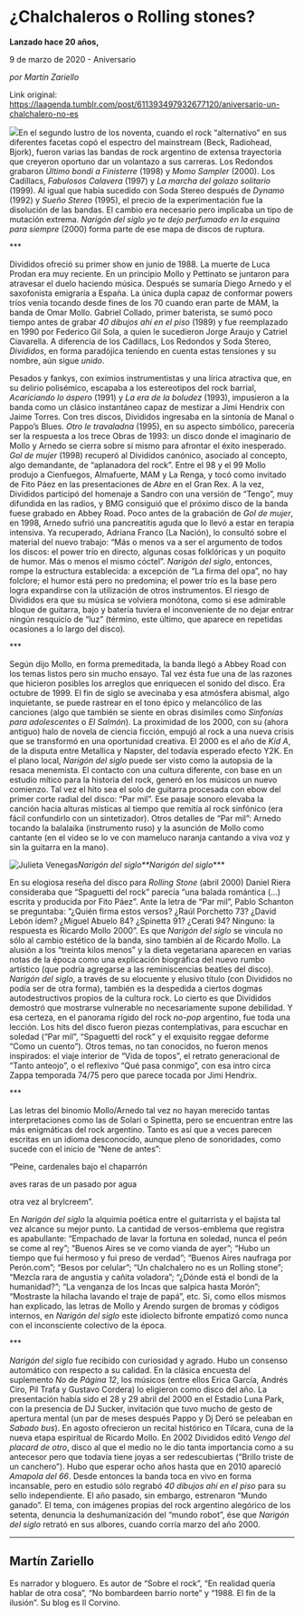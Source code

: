 # ¿Chalchaleros o Rolling stones?

**Lanzado hace 20 años,**

9 de marzo de 2020 - Aniversario

_por Martín Zariello_

Link original: https://laagenda.tumblr.com/post/611393497932677120/aniversario-un-chalchalero-no-es

![](https://64.media.tumblr.com/7041a1d12525679417ff751946f82bf0/99044f5a0710462a-1e/s500x750/31dca166a15342ef9964e6ef799a5d0aca35674c.jpg)En el segundo lustro de los
noventa, cuando el rock “alternativo” en sus diferentes facetas copó el
espectro del mainstream (Beck, Radiohead, Bjork), fueron varias las bandas de
rock argentino de extensa trayectoria que creyeron oportuno dar un volantazo a
sus carreras. Los Redondos grabaron *Último bondi a Finisterre* (1998) y *Momo
Sampler* (2000). Los Cadillacs, *Fabulosos Calavera* (1997) y *La
marcha del golazo solitario* (1999). Al igual que había sucedido con Soda
Stereo después de *Dynamo* (1992) y *Sueño Stereo* (1995), el precio
de la experimentación fue la disolución de las bandas. El cambio era necesario
pero implicaba un tipo de mutación extrema. *Narigón del siglo yo te dejo
perfumado en la esquina para siempre* (2000) forma parte de ese mapa de
discos de ruptura. 

\*\*\* 

Divididos ofreció su primer show
en junio de 1988. La muerte de Luca Prodan era muy reciente. En un principio
Mollo y Pettinato se juntaron para atravesar el duelo haciendo música. Después
se sumaría Diego Arnedo y el saxofonista emigraría a España. La única dupla
capaz de conformar powers tríos venía tocando desde fines de los 70 cuando eran
parte de MAM, la banda de Omar Mollo. Gabriel Collado, primer baterista, se
sumó poco tiempo antes de grabar *40
dibujos ahí en el piso* (1989) y fue reemplazado en 1990 por Federico Gil
Sola, a quien le sucedieron Jorge Araujo y Catriel Ciavarella. A diferencia de
los Cadillacs, Los Redondos y Soda Stereo, *Divididos*,
en forma paradójica teniendo en cuenta estas tensiones y su nombre, aún sigue *unido*. 

Pesados y fankys, con eximios
instrumentistas y una lírica atractiva que, en  su delirio polisémico, escapaba a los
estereotipos del rock barrial, *Acariciando
lo áspero* (1991) y *La era de la
boludez* (1993), impusieron a la banda como un clásico instantáneo capaz de
mestizar a Jimi Hendrix con Jaime Torres. Con tres discos, Divididos ingresaba
en la sintonía de Manal o Pappo’s Blues. *Otro
le travaladna* (1995), en su aspecto simbólico, parecería ser la respuesta a
los trece Obras de 1993: un disco donde el imaginario de Mollo y Arnedo se
cierra sobre sí mismo para afrontar el éxito inesperado. *Gol de mujer* (1998) recuperó al Divididos canónico, asociado al
concepto, algo demandante, de “aplanadora del rock”. Entre el 98 y el 99 Mollo
produjo a Cienfuegos, Almafuerte, MAM y La Renga, y tocó como invitado de Fito
Páez en las presentaciones de *Abre* en
el Gran Rex. A la vez, Divididos participó del homenaje a Sandro con una versión
de “Tengo”, muy difundida en las radios, y BMG consiguió que el próximo disco
de la banda fuese grabado en Abbey Road. Poco antes de la grabación de *Gol de mujer*, en 1998, Arnedo sufrió una
pancreatitis aguda que lo llevó a estar en terapia intensiva. Ya recuperado,
Adriana Franco (La Nación), lo consultó sobre el material del nuevo trabajo:
“Más o menos va a ser el argumento de todos los discos: el power trío en
directo, algunas cosas folklóricas y un poquito de humor. Más o menos el mismo
cóctel”. *Narigón del siglo*, entonces,
rompe la estructura establecida: a excepción de “La firma del opa”, no hay
folclore; el humor está pero no predomina; el power trío es la base pero logra
expandirse con la utilización de otros instrumentos. El riesgo de Divididos era
que su música se volviera monótona, como si ese admirable bloque de guitarra,
bajo y batería tuviera el inconveniente de no dejar entrar ningún resquicio de
“luz” (término, este último, que aparece en repetidas ocasiones a lo largo del
disco)*.* 

\*\*\* 

Según dijo Mollo, en forma
premeditada, la banda llegó a Abbey Road con los temas listos pero sin mucho
ensayo. Tal vez ésta fue una de las razones que hicieron posibles los arreglos
que enriquecen el sonido del disco. Era octubre de 1999. El fin de siglo se
avecinaba y esa atmósfera abismal, algo inquietante, se puede rastrear en el
tono épico y melancólico de las canciones (algo que también se siente en obras
disímiles como *Sinfonías para
adolescentes* o *El Salmón*). La proximidad
de los 2000, con su (ahora antiguo) halo de novela de ciencia ficción, empujó
al rock a una nueva crisis que se transformó en una oportunidad creativa. El
2000 es el año de *Kid A*, de la
disputa entre Metallica y Napster, del todavía esperado efecto Y2K. En el plano
local, *Narigón del siglo* puede ser
visto como la autopsia de la resaca menemista. El contacto con una cultura
diferente, con base en un estudio mítico para la historia del rock, generó en
los músicos un nuevo comienzo. Tal vez el hito sea el solo de guitarra procesada
con ebow del primer corte radial del disco: “Par mil”. Ese pasaje sonoro
elevaba la canción hacia alturas místicas al tiempo que remitía al rock
sinfónico (era fácil confundirlo con un sintetizador). Otros detalles de “Par
mil”: Arnedo tocando la balalaika (instrumento ruso) y la asunción de Mollo
como cantante (en el video se lo ve con mameluco naranja cantando a viva voz y
sin la guitarra en la mano).       

![Julieta Venegas](https://64.media.tumblr.com/6eaa8059c46957053916f0ae27cb133b/99044f5a0710462a-9e/s250x400/cd200451894cb692822a2a1988bd74b327d556d4.jpg)*Narigón del siglo**Narigón
del siglo*\*\*\* 

En su elogiosa reseña del disco
para *Rolling Stone* (abril 2000)
Daniel Riera consideraba que “Spaguetti del rock” parecía “una balada romántica
(…) escrita y producida por Fito Páez”. Ante la letra de “Par mil”, Pablo
Schanton se preguntaba: “¿Quién firma estos versos? ¿Raúl Porchetto 73? ¿David
Lebón ídem? ¿Miguel Abuelo 84? ¿Spinetta 91? ¿Cerati 94? Ninguno: la respuesta
es Ricardo Mollo 2000”. Es que *Narigón
del siglo* se vincula no sólo al cambio estético de la banda, sino también
al de Ricardo Mollo. La alusión a los “treinta kilos menos” y la dieta
vegetariana aparecen en varias notas de la época como una explicación
biográfica del nuevo rumbo artístico (que podría agregarse a las reminiscencias
beatles del disco). *Narigón del siglo*,
a través de su elocuente y elusivo título (con Divididos no podía ser de otra
forma), también es la despedida a ciertos dogmas autodestructivos propios de la
cultura rock. Lo cierto es que Divididos demostró que mostrarse vulnerable no necesariamente
supone debilidad. Y esa certeza, en el panorama rígido del rock *no-pop* argentino, fue toda una lección. Los
hits del disco fueron piezas contemplativas, para escuchar en soledad (“Par
mil”, “Spaguetti del rock” y el exquisito reggae deforme “Como un cuento”).
Otros temas, no tan conocidos, no fueron menos inspirados: el viaje interior de
“Vida de topos”, el retrato generacional de “Tanto anteojo”, o el reflexivo “Qué
pasa conmigo”, con esa intro circa Zappa temporada 74/75 pero que parece tocada
por Jimi Hendrix. 

\*\*\* 

Las letras del binomio
Mollo/Arnedo tal vez no hayan merecido tantas interpretaciones como las de
Solari o Spinetta, pero se encuentran entre las más enigmáticas del rock argentino.
Tanto es así que a veces parecen escritas en un idioma desconocido, aunque
pleno de sonoridades, como sucede con el inicio de “Nene de antes”: 

“Peine, cardenales bajo el
chaparrón

aves raras de un pasado por agua

otra vez al brylcreem”. 

En *Narigón del siglo* la alquimia poética entre el guitarrista y el
bajista tal vez alcance su mejor punto. La cantidad de versos-emblema que
registra es apabullante: “Empachado de lavar la fortuna en soledad, nunca el
peón se come al rey”; “Buenos Aires se ve como vianda de ayer”; “Hubo un tiempo
que fui hermoso y fui preso de verdad”; “Buenos Aires naufraga por Perón.com”;
“Besos por celular”; “Un chalchalero no es un Rolling stone”; “Mezcla rara de
angustia y cañita voladora”; “¿Dónde está el bondi de la humanidad?”; “La
venganza de los Incas que salpica hasta Morón”; “Mostraste la hilacha lavando
el traje de papá”, etc. Si, como ellos mismos han explicado, las letras de
Mollo y Arendo surgen de bromas y códigos internos, en *Narigón del siglo* este idiolecto bifronte empatizó como nunca con
el inconsciente colectivo de la época.       

\*\*\* 

*Narigón
del siglo* fue
recibido con curiosidad y agrado. Hubo un consenso automático con respecto a su
calidad. En la clásica encuesta del suplemento *No* de *Página 12*, los
músicos (entre ellos Erica García, Andrés Ciro, Pil Trafa y Gustavo Cordera) lo
eligieron como disco del año. La presentación había sido el 28 y 29 abril del
2000 en el Estadio Luna Park, con la presencia de DJ Sucker, invitación que
tuvo mucho de gesto de apertura mental (un par de meses después Pappo y Dj Deró
se peleaban en *Sabado bus*). En agosto
ofrecieron un recital histórico en Tilcara, cuna de la nueva etapa espiritual
de Ricardo Mollo. En 2002 Divididos editó *Vengo
del placard de otro*, disco al que el medio no le dio tanta importancia como
a su antecesor pero que todavía tiene joyas a ser redescubiertas (“Brillo
triste de un canchero”). Hubo que esperar ocho años hasta que en 2010 apareció *Amapola del 66*. Desde entonces la banda
toca en vivo en forma incansable, pero en estudio sólo regrabó *40 dibujos ahí en el piso* para su sello
independiente. El año pasado, sin embargo, estrenaron “Mundo ganado”. El tema,
con imágenes propias del rock argentino alegórico de los setenta, denuncia la
deshumanización del “mundo robot”, ése que *Narigón
del siglo* retrató en sus albores, cuando corría marzo del año 2000.    



---

 Martín Zariello
----------------

 Es narrador y bloguero. Es autor de “Sobre el rock”, “En realidad quería hablar de otra cosa”, “No bombardeen barrio norte” y “1988. El fin de la ilusión”. Su blog es Il Corvino.

